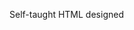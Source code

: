 Self-taught HTML designed
              
 
 
 
      
 
 
                                                                                                                      